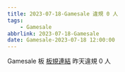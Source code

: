 ```yaml
---
title: 2023-07-18-Gamesale 違規 0 人
tags:
    - Gamesale
abbrlink: 2023-07-18-Gamesale
date: Gamesale-2023-07-18 12:00:00
---
```

Gamesale 板 [板規連結](https://www.ptt.cc/bbs/Gossiping/M.1637425085.A.07D.html)
昨天違規 0 人
